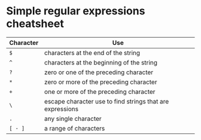 # Simple regular expressions cheatsheet

| Character | Use                                       |
| --------- | ----------------------------------------- |
| `$`       | characters at the end of the string       |
| `^`       | characters at the beginning of the string |
| `?`       | zero or one of the preceding character    |
| `*`       | zero or more of the preceding character   |
| `+`       | one or more of the preceding character    |
| `\`       | escape character use to find strings that are expressions |
| `.`       | any single character                      |
| `[ - ]`   | a range of characters                     |

